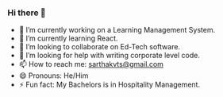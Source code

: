 ### Hi there 👋


- 🔭 I’m currently working on a Learning Management System.
- 🌱 I’m currently learning React.
- 👯 I’m looking to collaborate on Ed-Tech software.
- 🤔 I’m looking for help with writing corporate level code.
- 📫 How to reach me: sarthakvts@gmail.com
- 😄 Pronouns: He/Him
- ⚡ Fun fact: My Bachelors is in Hospitality Management.
<!--
**sarthakvts/sarthakvts** is a ✨ _special_ ✨ repository because its `README.md` (this file) appears on your GitHub profile.

Here are some ideas to get you started:

-->
